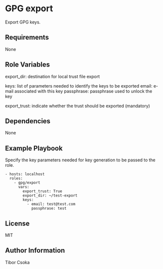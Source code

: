GPG export
=========

Export GPG keys.

Requirements
------------

None

Role Variables
--------------

export_dir: destination for local trust file export

keys: list of parameters needed to identify the keys to be exported
  email: e-mail associated with this key
  passphrase: passphrase used to unlock the key

export_trust: indicate whether the trust should be exported (mandatory)

Dependencies
------------

None

Example Playbook
----------------
Specify the key parameters needed for key generation to be passed to the role.

    - hosts: localhost
      roles:
        - gpg/export
          vars:
            export_trust: True
            export_dir: ~/test-export
            keys:
              - email: test@test.com
                passphrase: test

License
-------

MIT

Author Information
------------------

Tibor Csoka
